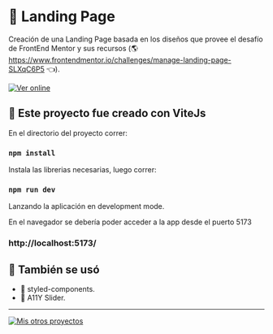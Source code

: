 # 💼 Landing Page

Creación de una Landing Page basada en los diseños que provee el desafío de FrontEnd Mentor y sus recursos (🌎 https://www.frontendmentor.io/challenges/manage-landing-page-SLXqC6P5 👈).


[![Ver online](https://img.shields.io/badge/-Ver%20Online-red?style=for-the-badge&logo=googlechrome&logoColor=white)](https://landing-page-babarzi.vercel.app)

## 📖 Este proyecto fue creado con ViteJs

En el directorio del proyecto correr:

### `npm install`

Instala las librerias necesarias, luego correr:

### `npm run dev`

Lanzando la aplicación en development mode.

En el navegador se debería poder acceder a la app desde el puerto 5173

### http://localhost:5173/

## 🎨 También se usó
* 💅 styled-components.
* 🎠 A11Y Slider.
***

[![Mis otros proyectos](https://img.shields.io/badge/-Mis%20otros%20proyectos-black?style=for-the-badge&logo=github&logoColor=white)](https://github.com/agustinDsuarez)
